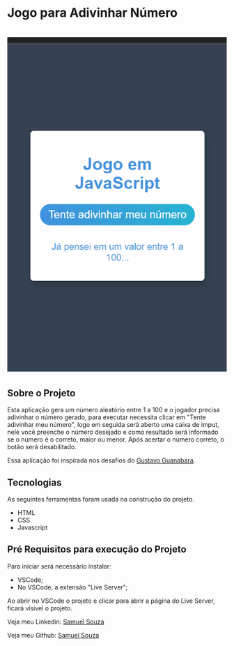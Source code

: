 <h1>Jogo para Adivinhar Número</h1>

<h1 align="center">
    <img alt="Readme" title="Readme" src="./github/drawnumber.gif">
</h1>

<h2>Sobre o Projeto</h2>

<p>Esta aplicação gera um número aleatório entre 1 a 100 e o jogador precisa adivinhar o número gerado, para executar necessita clicar em "Tente adivinhar meu número", logo em seguida será aberto uma caixa de imput, nele você preenche o número desejado e como resultado será informado se o número é o correto, maior ou menor. Após acertar o número correto, o botão será desabilitado.</p> 
<p>Essa aplicação foi inspirada nos desafios do <a href="https://gustavoguanabara.github.io/javascript/exercicios/">Gustavo Guanabara</a>.</p>

<h2>Tecnologias</h2>

<p>As seguintes ferramentas foram usada na construção do projeto.</p>
<ul>
    <li>HTML</li>
    <li>CSS</li>
    <li>Javascript</li>
</ul>

<h2>Pré Requisitos para execução do Projeto</h2>

<p>Para iniciar será necessário instalar:</p>
<ul>
    <li>VSCode;</li>
    <li>No VSCode, a extensão "Live Server";</li>
</ul>
<p>Ao abrir no VSCode o projeto e clicar para abrir a página do Live Server, ficará vísivel o projeto.</p>

<p>Veja meu Linkedin: <a href="https://www.linkedin.com/in/souzasamuelp/">Samuel Souza</a></p>
<p>Veja meu Github: <a href="https://github.com/souzasamuelp">Samuel Souza</a></p>